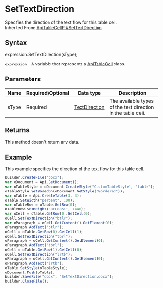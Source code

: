 # SetTextDirection

Specifies the direction of the text flow for this table cell.<br>Inherited From: [ApiTableCellPr#SetTextDirection](../../ApiTableCellPr/Methods/SetTextDirection.md)

## Syntax

expression.SetTextDirection(sType);

`expression` - A variable that represents a [ApiTableCell](../ApiTableCell.md) class.

## Parameters

| **Name** | **Required/Optional** | **Data type** | **Description** |
| ------------- | ------------- | ------------- | ------------- |
| sType | Required | [TextDirection](../../../Enumerations/TextDirection.md) | The available types of the text direction in the table cell. |

## Returns

This method doesn't return any data.

## Example

This example specifies the direction of the text flow for this table cell.

```javascript
builder.CreateFile("docx");
var oDocument = Api.GetDocument();
var oTableStyle = oDocument.CreateStyle("CustomTableStyle", "table");
oTableStyle.SetBasedOn(oDocument.GetStyle("Bordered"));
var oTable = Api.CreateTable(3, 3);
oTable.SetWidth("percent", 100);
var oTableRow = oTable.GetRow(0);
oTableRow.SetHeight("atLeast", 1440);
var oCell = oTable.GetRow(0).GetCell(0);
oCell.SetTextDirection("btlr");
var oParagraph = oCell.GetContent().GetElement(0);
oParagraph.AddText("btlr");
oCell = oTable.GetRow(0).GetCell(1);
oCell.SetTextDirection("tbrl");
oParagraph = oCell.GetContent().GetElement(0);
oParagraph.AddText("tbrl");
oCell = oTable.GetRow(1).GetCell(0);
oCell.SetTextDirection("lrtb");
oParagraph = oCell.GetContent().GetElement(0);
oParagraph.AddText("lrtb");
oTable.SetStyle(oTableStyle);
oDocument.Push(oTable);
builder.SaveFile("docx", "SetTextDirection.docx");
builder.CloseFile();
```